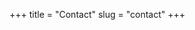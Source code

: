 +++
title = "Contact"
slug = "contact"
+++

<script language="JavaScript">
var username = "abeane";
var hostname = "sas.upenn.edu";
var linktext = username + "@" + hostname ;
document.write("<a href='" + "mail" + "to:" + username + "@" + hostname + "'>" + linktext + "</a>");
</script>

